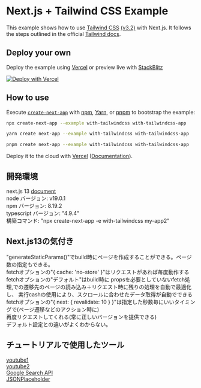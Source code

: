 # Next.js + Tailwind CSS Example

This example shows how to use [Tailwind CSS](https://tailwindcss.com/) [(v3.2)](https://tailwindcss.com/blog/tailwindcss-v3-2) with Next.js. It follows the steps outlined in the official [Tailwind docs](https://tailwindcss.com/docs/guides/nextjs).

## Deploy your own

Deploy the example using [Vercel](https://vercel.com?utm_source=github&utm_medium=readme&utm_campaign=next-example) or preview live with [StackBlitz](https://stackblitz.com/github/vercel/next.js/tree/canary/examples/with-tailwindcss)

[![Deploy with Vercel](https://vercel.com/button)](https://vercel.com/new/git/external?repository-url=https://github.com/vercel/next.js/tree/canary/examples/with-tailwindcss&project-name=with-tailwindcss&repository-name=with-tailwindcss)

## How to use

Execute [`create-next-app`](https://github.com/vercel/next.js/tree/canary/packages/create-next-app) with [npm](https://docs.npmjs.com/cli/init), [Yarn](https://yarnpkg.com/lang/en/docs/cli/create/), or [pnpm](https://pnpm.io) to bootstrap the example:

```bash
npx create-next-app --example with-tailwindcss with-tailwindcss-app
```

```bash
yarn create next-app --example with-tailwindcss with-tailwindcss-app
```

```bash
pnpm create next-app --example with-tailwindcss with-tailwindcss-app
```

Deploy it to the cloud with [Vercel](https://vercel.com/new?utm_source=github&utm_medium=readme&utm_campaign=next-example) ([Documentation](https://nextjs.org/docs/deployment)).

## 開発環境  
next.js 13 [document](https://nextjs.org/blog/next-13)  
node バージョン: v19.0.1  
npm  バージョン: 8.19.2  
typescript バージョン: "4.9.4"  
構築コマンド: "npx create-next-app -e with-tailwindcss my-app2"  

## Next.js13の気付き  
"generateStaticParams()"でbuild時にページを作成することができる。ページ数の指定もできる。  
fetchオプションの"{ cache: 'no-store' }"はリクエストがあれば毎度動作する  
fetchオプションの"デフォルト"はbuild時に
propsを必要としていないfetch処理,<Link/>での遷移先のページの読み込み＋リクエスト時に残りの処理を自動で最適化し、
実行cashの使用により、スクロールに合わせたデータ取得が自動でできる   
fetchオプションの"{ next: { revalidate: 10 } }"は指定した秒数毎にいいタイミングで(ページ遷移などのアクション時に)  
再度リクエストしてくれる(常に正しいバージョンを提供できる)  
デフォルト設定との違いがよくわからない。  



## チュートリアルで使用したツール
[youtube1](https://www.youtube.com/watch?v=6aP9nyTcd44)  
[youtube2](https://www.youtube.com/watch?v=dvRLrsPGqto&t=1475s)  
[Google Search API](https://serpapi.com/)  
[JSONPlaceholder](https://jsonplaceholder.typicode.com/)